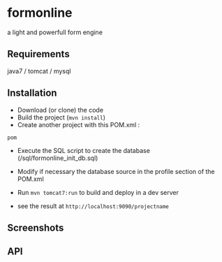 # formonline
a light and powerfull form engine

## Requirements
java7 / tomcat / mysql

## Installation
- Download (or clone) the code
- Build the project (`mvn install`)
- Create another project with this POM.xml :

```
pom
```

- Execute the SQL script to create the database (/sql/formonline_init_db.sql)
- Modify if necessary the database source in the profile section of the POM.xml
- Run `mvn tomcat7:run` to build and deploy in a dev server

- see the result at `http://localhost:9090/projectname`

## Screenshots


## API
